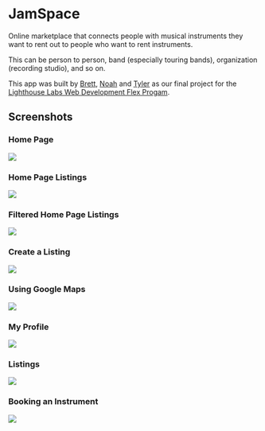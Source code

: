 # JamSpace

Online marketplace that connects people with musical instruments they want to rent out to people who want to rent instruments.

This can be person to person, band (especially touring bands), organization (recording studio), and so on.

This app was built by [Brett](https://github.com/bbjarvis), [Noah](https://github.com/NoahThomlison) and [Tyler](https://github.com/TylerJEShelton) as our final project for the [Lighthouse Labs Web Development Flex Progam](https://www.lighthouselabs.ca/en/web-development-flex-program).

## Screenshots

### Home Page
![](https://github.com/NoahThomlison/JamSpace/blob/master/screenshots/Home_Page.gif?raw=true)

### Home Page Listings
![](https://github.com/NoahThomlison/JamSpace/blob/master/screenshots/Home_Listings.gif)

### Filtered Home Page Listings
![](https://github.com/NoahThomlison/JamSpace/blob/master/screenshots/Home_Listings.gif)

### Create a Listing
![](https://github.com/NoahThomlison/JamSpace/blob/master/screenshots/Listings.gif)

### Using Google Maps
![](https://github.com/NoahThomlison/JamSpace/blob/master/screenshots/Map_Listing.gif)

### My Profile
![](https://github.com/NoahThomlison/JamSpace/blob/master/screenshots/My_Profile_page.gif)

### Listings
![](https://github.com/NoahThomlison/JamSpace/blob/master/screenshots/Listings.gif)

### Booking an Instrument
![](https://github.com/NoahThomlison/JamSpace/blob/master/screenshots/Booking.gif)

